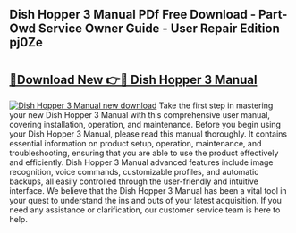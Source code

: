 ## Dish Hopper 3 Manual PDf Free Download - Part-Owd Service Owner Guide - User Repair Edition pj0Ze

# <h2><a href="http://bc14330.oget.top/?id=Dish+Hopper+3+Manual">🔗Download New 👉🔴 Dish Hopper 3 Manual</a></h2>

[![Dish Hopper 3 Manual new download](https://i.imgur.com/5g1atiW.png)](http://bc14330.oget.top/?id=Dish+Hopper+3+Manual)
Take the first step in mastering your new Dish Hopper 3 Manual with this comprehensive user manual, covering installation, operation, and maintenance. Before you begin using your Dish Hopper 3 Manual, please read this manual thoroughly. It contains essential information on product setup, operation, maintenance, and troubleshooting, ensuring that you are able to use the product effectively and efficiently. Dish Hopper 3 Manual advanced features include image recognition, voice commands, customizable profiles, and automatic backups, all easily controlled through the user-friendly and intuitive interface. We believe that the Dish Hopper 3 Manual has been a vital tool in your quest to understand the ins and outs of your latest acquisition. If you need any assistance or clarification, our customer service team is here to help.
